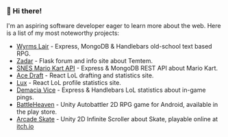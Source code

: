 <h3 align="left">👋 Hi there!</h3>

<p>I'm an aspiring software developer eager to learn more about the web. Here is a list of my most noteworthy projects:</p>
<ul>
  <li><a href="https://github.com/JoelEncinas/Wyrms-lair">Wyrms Lair</a> - Express, MongoDB & Handlebars old-school text based RPG.</li>
  <li><a href="https://github.com/JoelEncinas/Zadar">Zadar</a> - Flask forum and info site about Temtem.</li>
  <li><a href="https://github.com/JoelEncinas/SNES-MarioKart-API">SNES Mario Kart API</a> - Express & MongoDB REST API about Mario Kart.</li>
  <li><a href="https://github.com/JoelEncinas/Ace-Draft">Ace Draft</a> - React LoL drafting and statistics site.</li>
  <li><a href="https://github.com/JoelEncinas/Lux">Lux</a> - React LoL profile statistics site.</li>
  <li><a href="https://github.com/JoelEncinas/Demacia-vice">Demacia Vice</a> - Express & Handlebars LoL statistics about in-game pings.</li>
  <li><a href="https://github.com/JoelEncinas/BattleHeaven-Fighting-RPG">BattleHeaven</a> - Unity Autobattler 2D RPG game for Android, available in the play store.</li>
  <li><a href="https://github.com/JoelEncinas/Arcade-Skate">Arcade Skate</a> - Unity 2D Infinite Scroller about Skate, playable online at <a href="https://joelencinas.itch.io/arcade-skate">itch.io</a></li>
</ul>
